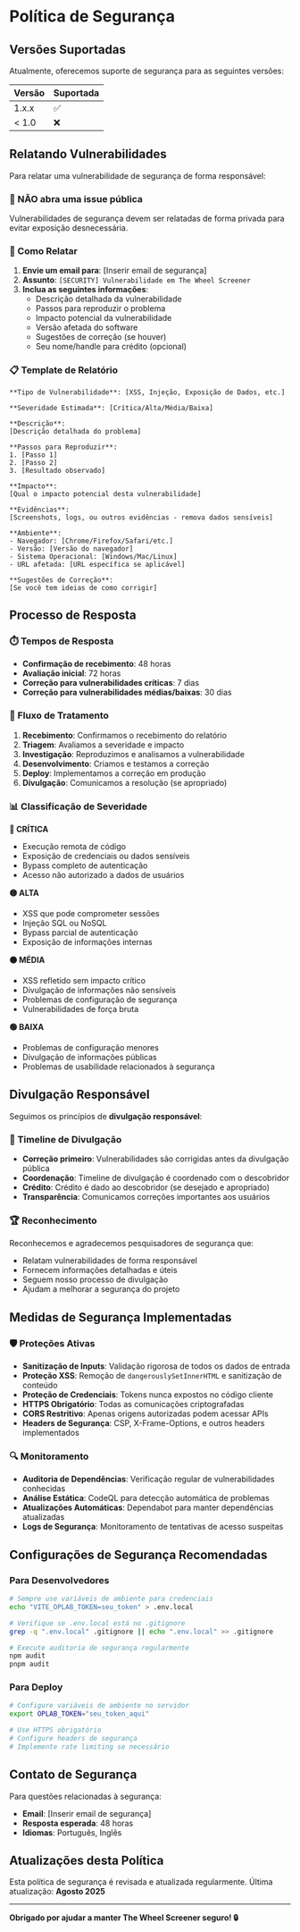 # Política de Segurança

## Versões Suportadas

Atualmente, oferecemos suporte de segurança para as seguintes versões:

| Versão | Suportada          |
| ------ | ------------------ |
| 1.x.x  | :white_check_mark: |
| < 1.0  | :x:                |

## Relatando Vulnerabilidades

Para relatar uma vulnerabilidade de segurança de forma responsável:

### 🚨 NÃO abra uma issue pública

Vulnerabilidades de segurança devem ser relatadas de forma privada para evitar exposição desnecessária.

### 📧 Como Relatar

1. **Envie um email para**: [Inserir email de segurança]
2. **Assunto**: `[SECURITY] Vulnerabilidade em The Wheel Screener`
3. **Inclua as seguintes informações**:
   - Descrição detalhada da vulnerabilidade
   - Passos para reproduzir o problema
   - Impacto potencial da vulnerabilidade
   - Versão afetada do software
   - Sugestões de correção (se houver)
   - Seu nome/handle para crédito (opcional)

### 📋 Template de Relatório

```
**Tipo de Vulnerabilidade**: [XSS, Injeção, Exposição de Dados, etc.]

**Severidade Estimada**: [Crítica/Alta/Média/Baixa]

**Descrição**:
[Descrição detalhada do problema]

**Passos para Reproduzir**:
1. [Passo 1]
2. [Passo 2]
3. [Resultado observado]

**Impacto**:
[Qual o impacto potencial desta vulnerabilidade]

**Evidências**:
[Screenshots, logs, ou outros evidências - remova dados sensíveis]

**Ambiente**:
- Navegador: [Chrome/Firefox/Safari/etc.]
- Versão: [Versão do navegador]
- Sistema Operacional: [Windows/Mac/Linux]
- URL afetada: [URL específica se aplicável]

**Sugestões de Correção**:
[Se você tem ideias de como corrigir]
```

## Processo de Resposta

### ⏱️ Tempos de Resposta

- **Confirmação de recebimento**: 48 horas
- **Avaliação inicial**: 72 horas
- **Correção para vulnerabilidades críticas**: 7 dias
- **Correção para vulnerabilidades médias/baixas**: 30 dias

### 🔄 Fluxo de Tratamento

1. **Recebimento**: Confirmamos o recebimento do relatório
2. **Triagem**: Avaliamos a severidade e impacto
3. **Investigação**: Reproduzimos e analisamos a vulnerabilidade
4. **Desenvolvimento**: Criamos e testamos a correção
5. **Deploy**: Implementamos a correção em produção
6. **Divulgação**: Comunicamos a resolução (se apropriado)

### 📊 Classificação de Severidade

**🔴 CRÍTICA**
- Execução remota de código
- Exposição de credenciais ou dados sensíveis
- Bypass completo de autenticação
- Acesso não autorizado a dados de usuários

**🟡 ALTA**
- XSS que pode comprometer sessões
- Injeção SQL ou NoSQL
- Bypass parcial de autenticação
- Exposição de informações internas

**🟠 MÉDIA**
- XSS refletido sem impacto crítico
- Divulgação de informações não sensíveis
- Problemas de configuração de segurança
- Vulnerabilidades de força bruta

**🟢 BAIXA**
- Problemas de configuração menores
- Divulgação de informações públicas
- Problemas de usabilidade relacionados à segurança

## Divulgação Responsável

Seguimos os princípios de **divulgação responsável**:

### 📅 Timeline de Divulgação

- **Correção primeiro**: Vulnerabilidades são corrigidas antes da divulgação pública
- **Coordenação**: Timeline de divulgação é coordenado com o descobridor
- **Crédito**: Crédito é dado ao descobridor (se desejado e apropriado)
- **Transparência**: Comunicamos correções importantes aos usuários

### 🏆 Reconhecimento

Reconhecemos e agradecemos pesquisadores de segurança que:
- Relatam vulnerabilidades de forma responsável
- Fornecem informações detalhadas e úteis
- Seguem nosso processo de divulgação
- Ajudam a melhorar a segurança do projeto

## Medidas de Segurança Implementadas

### 🛡️ Proteções Ativas

- **Sanitização de Inputs**: Validação rigorosa de todos os dados de entrada
- **Proteção XSS**: Remoção de `dangerouslySetInnerHTML` e sanitização de conteúdo
- **Proteção de Credenciais**: Tokens nunca expostos no código cliente
- **HTTPS Obrigatório**: Todas as comunicações criptografadas
- **CORS Restritivo**: Apenas origens autorizadas podem acessar APIs
- **Headers de Segurança**: CSP, X-Frame-Options, e outros headers implementados

### 🔍 Monitoramento

- **Auditoria de Dependências**: Verificação regular de vulnerabilidades conhecidas
- **Análise Estática**: CodeQL para detecção automática de problemas
- **Atualizações Automáticas**: Dependabot para manter dependências atualizadas
- **Logs de Segurança**: Monitoramento de tentativas de acesso suspeitas

## Configurações de Segurança Recomendadas

### Para Desenvolvedores

```bash
# Sempre use variáveis de ambiente para credenciais
echo "VITE_OPLAB_TOKEN=seu_token" > .env.local

# Verifique se .env.local está no .gitignore
grep -q ".env.local" .gitignore || echo ".env.local" >> .gitignore

# Execute auditoria de segurança regularmente
npm audit
pnpm audit
```

### Para Deploy

```bash
# Configure variáveis de ambiente no servidor
export OPLAB_TOKEN="seu_token_aqui"

# Use HTTPS obrigatório
# Configure headers de segurança
# Implemente rate limiting se necessário
```

## Contato de Segurança

Para questões relacionadas à segurança:

- **Email**: [Inserir email de segurança]
- **Resposta esperada**: 48 horas
- **Idiomas**: Português, Inglês

## Atualizações desta Política

Esta política de segurança é revisada e atualizada regularmente. Última atualização: **Agosto 2025**

---

**Obrigado por ajudar a manter The Wheel Screener seguro! 🔒**

